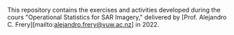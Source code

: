 This repository contains the exercises and activities developed during the cours "Operational Statistics for SAR Imagery," delivered by [Prof. Alejandro C. Frery][mailto:alejandro.frery@vuw.ac.nz] in 2022.
